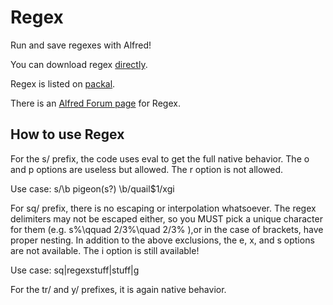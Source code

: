 # Regex
Run and save regexes with Alfred!

You can download regex [directly](http://learnnation.org/regex.alfredworkflow).

Regex is listed on [packal](http://www.packal.org/workflow/regex).

There is an [Alfred Forum page](http://www.alfredforum.com/topic/5100-regex-run-and-save-regular-expressions/) for Regex.


## How to use Regex

For the s/ prefix, the code uses eval to get the full native behavior.  The o and p options are useless but allowed.  The r option is not allowed.

Use case: s/\b pigeon(s?) \b/quail$1/xgi


For sq/ prefix, there is no escaping or interpolation whatsoever.  The regex delimiters may not be escaped either, so you MUST pick a unique character for them (e.g. s%\qquad 2/3%\quad 2/3% ),or in the case of brackets, have proper nesting.  In addition to the above exclusions, the e, x, and s options are not available.  The i option is still available!

Use case: sq|regexstuff|stuff|g


For the tr/ and y/ prefixes, it is again native behavior.

